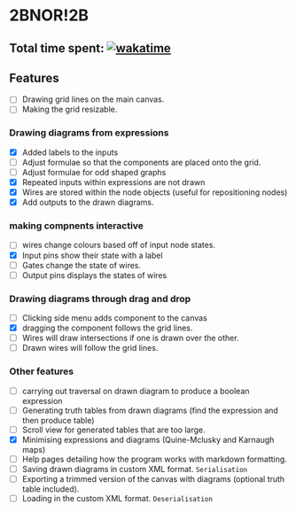 # 2BNOR!2B

Total time spent: [![wakatime](https://wakatime.com/badge/user/8eec35f3-fd84-49c8-835b-b417c4509a9a/project/018bba66-c7a6-493e-a108-66e509c4020f.svg)](https://wakatime.com/badge/user/8eec35f3-fd84-49c8-835b-b417c4509a9a/project/018bba66-c7a6-493e-a108-66e509c4020f)
---
## Features
- [ ] Drawing grid lines on the main canvas.
- [ ] Making the grid resizable. 
### Drawing diagrams from expressions 
- [x] Added labels to the inputs
- [ ] Adjust formulae so that the components are placed onto the grid.
- [ ] Adjust formulae for odd shaped graphs
- [x] Repeated inputs within expressions are not drawn
- [x] Wires are stored within the node objects (useful for repositioning nodes)
- [x] Add outputs to the drawn diagrams.
### making compnents interactive
- [ ] wires change colours based off of input node states. 
- [x] Input pins show their state with a label
- [ ] Gates change the state of wires.
- [ ] Output pins displays the states of wires
### Drawing diagrams through drag and drop
- [ ] Clicking side menu adds component to the canvas
- [x] dragging the component follows the grid lines.
- [ ] Wires will draw intersections if one is drawn over the other.
- [ ] Drawn wires will follow the grid lines. 
### Other features
- [ ] carrying out traversal on drawn diagram to produce a boolean expression
- [ ] Generating truth tables from drawn diagrams (find the expression and then produce table)
- [ ] Scroll view for generated tables that are too large.
- [x] Minimising expressions and diagrams (Quine-Mclusky and Karnaugh maps)
- [ ] Help pages detailing how the program works with markdown formatting.
- [ ] Saving drawn diagrams in custom XML format. `Serialisation`
- [ ] Exporting a trimmed version of the canvas with diagrams (optional truth table included).
- [ ] Loading in the custom XML format. `Deserialisation`
